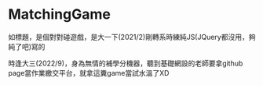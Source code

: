 # MatchingGame

如標題，是個對對碰遊戲，是大一下(2021/2)剛轉系時練純JS(JQuery都沒用，夠純了吧)寫的

時逢大三(2022/9)，身為無情的補學分機器，聽到基礎網設的老師要拿github page當作業繳交平台，就拿這糞game當試水溫了XD